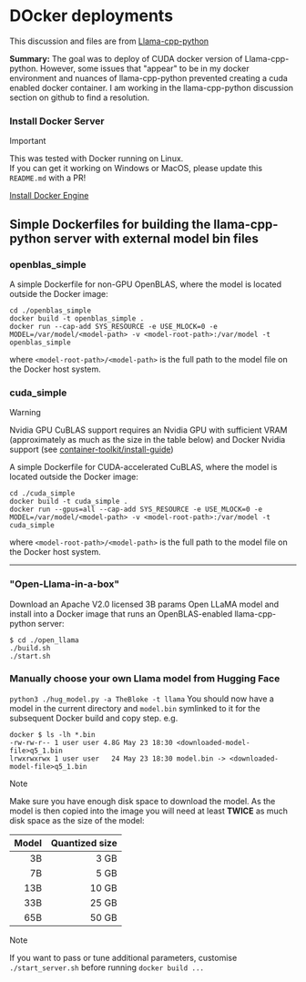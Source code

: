 # DOcker deployments

This discussion and files are from [Llama-cpp-python](https://github.com/abetlen/llama-cpp-python/docker)

**Summary:**  The goal was to deploy of CUDA docker version of Llama-cpp-python.  However, some issues that "appear" to be in my docker environment and nuances of llama-cpp-python prevented creating a cuda enabled docker container.  I am working in the llama-cpp-python discussion section on github to find a resolution.


### Install Docker Server
> [!IMPORTANT]  
> This was tested with Docker running on Linux. <br>If you can get it working on Windows or MacOS, please update this `README.md` with a PR!<br>

[Install Docker Engine](https://docs.docker.com/engine/install)


## Simple Dockerfiles for building the llama-cpp-python server with external model bin files
### openblas_simple
A simple Dockerfile for non-GPU OpenBLAS, where the model is located outside the Docker image:
```
cd ./openblas_simple
docker build -t openblas_simple .
docker run --cap-add SYS_RESOURCE -e USE_MLOCK=0 -e MODEL=/var/model/<model-path> -v <model-root-path>:/var/model -t openblas_simple
```
where `<model-root-path>/<model-path>` is the full path to the model file on the Docker host system.

### cuda_simple
> [!WARNING]  
> Nvidia GPU CuBLAS support requires an Nvidia GPU with sufficient VRAM (approximately as much as the size in the table below) and Docker Nvidia support (see [container-toolkit/install-guide](https://docs.nvidia.com/datacenter/cloud-native/container-toolkit/install-guide.html)) <br>

A simple Dockerfile for CUDA-accelerated CuBLAS, where the model is located outside the Docker image:

```
cd ./cuda_simple
docker build -t cuda_simple .
docker run --gpus=all --cap-add SYS_RESOURCE -e USE_MLOCK=0 -e MODEL=/var/model/<model-path> -v <model-root-path>:/var/model -t cuda_simple
```
where `<model-root-path>/<model-path>` is the full path to the model file on the Docker host system.

--------------------------------------------------------------------------

### "Open-Llama-in-a-box"
Download an Apache V2.0 licensed 3B params Open LLaMA model and install into a Docker image that runs an OpenBLAS-enabled llama-cpp-python server:
```
$ cd ./open_llama
./build.sh
./start.sh
```

### Manually choose your own Llama model from Hugging Face
`python3 ./hug_model.py -a TheBloke -t llama`
You should now have a model in the current directory and `model.bin` symlinked to it for the subsequent Docker build and copy step. e.g.
```
docker $ ls -lh *.bin
-rw-rw-r-- 1 user user 4.8G May 23 18:30 <downloaded-model-file>q5_1.bin
lrwxrwxrwx 1 user user   24 May 23 18:30 model.bin -> <downloaded-model-file>q5_1.bin
```

> [!NOTE]  
> Make sure you have enough disk space to download the model. As the model is then copied into the image you will need at least
**TWICE** as much disk space as the size of the model:<br>

| Model |  Quantized size |
|------:|----------------:|
|    3B |            3 GB |
|    7B |            5 GB |
|   13B |           10 GB |
|   33B |           25 GB |
|   65B |           50 GB |


> [!NOTE]  
> If you want to pass or tune additional parameters, customise `./start_server.sh` before running `docker build ...`
